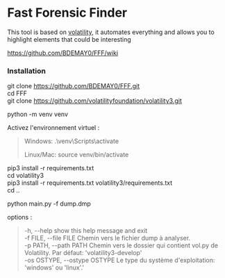 # Fast Forensic Finder

This tool is based on [volatility](https://github.com/volatilityfoundation/volatility3), it automates everything and allows you to highlight elements that could be interesting

https://github.com/BDEMAY0/FFF/wiki


### Installation 
git clone https://github.com/BDEMAY0/FFF.git
\
cd FFF
\
git clone https://github.com/volatilityfoundation/volatility3.git

python -m venv venv

Activez l'environnement virtuel :

> Windows: .\venv\Scripts\activate
> 
> Linux/Mac: source venv/bin/activate

pip3 install -r requirements.txt
\
cd volatility3
\
pip3 install -r requirements.txt volatility3/requirements.txt 
\
cd ..

python main.py -f dump.dmp

options : 
  > -h, --help            show this help message and exit \
  > -f FILE, --file FILE  Chemin vers le fichier dump à analyser. \
  > -p PATH, --path PATH  Chemin vers le dossier qui contient vol.py de
                        Volatility. Par défaut: 'volatility3-develop' \
  > -os OSTYPE, --ostype OSTYPE
                        Le type du système d'exploitation: 'windows' ou
                        'linux'.' 

